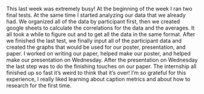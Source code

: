 This last week was extremely busy! At the beginning of the week I ran two final tests. At the same time I started analyzing our data that we already had. We organized all of the data by participant first, then we created google sheets to calculate the correlations for the data and the averages. It all took a while to figure out and to get all the data in the same format. After we finished the last test, we finally input all of the participant data and created the graphs that would be used for our poster, presentation, and paper. I worked on writing our paper, helped make our poster, and helped make our presentation on Wednesday. After the presentation on Wednesday the last step was to do the finishing touches on our paper. The internship all finished up so fast it’s weird to think that it’s over! I’m so grateful for this experience, I really liked learning about caption metrics and about how to research for the first time.
